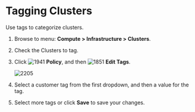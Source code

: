 # Tagging Clusters

Use tags to categorize clusters.

1.  Browse to menu: **Compute > Infrastructure > Clusters**.

2.  Check the Clusters to tag.

3.  Click ![1941](../images/1941.png) **Policy**, and then ![1851](../images/1851.png) **Edit Tags**.

    ![2205](../images/2205.png)

4.  Select a customer tag from the first dropdown, and then a value for the tag.

5.  Select more tags or click **Save** to save your changes.
